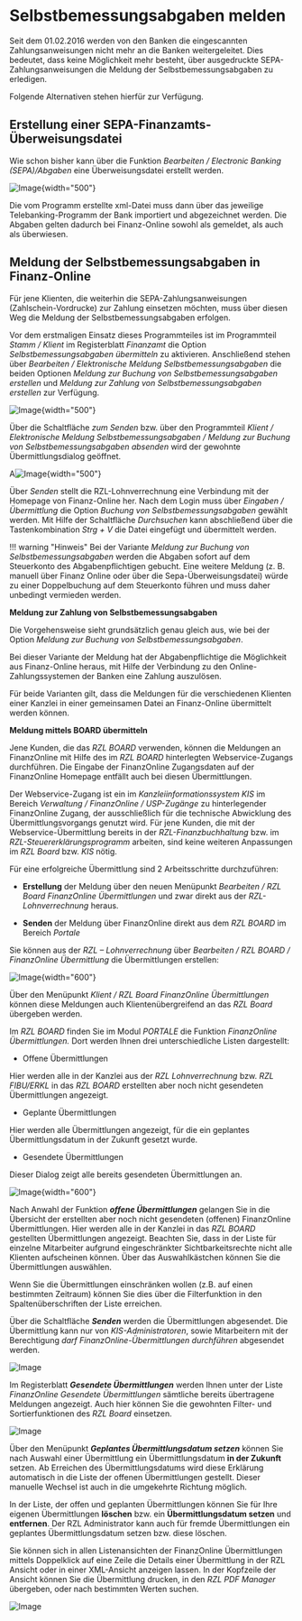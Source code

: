 # Selbstbemessungsabgaben melden

Seit dem 01.02.2016 werden von den Banken die eingescannten Zahlungsanweisungen nicht mehr an die Banken weitergeleitet. Dies bedeutet, dass keine Möglichkeit mehr besteht, über ausgedruckte SEPA-Zahlungsanweisungen die Meldung der Selbstbemessungsabgaben zu erledigen.

Folgende Alternativen stehen hierfür zur Verfügung.

## Erstellung einer SEPA-Finanzamts-Überweisungsdatei

Wie schon bisher kann über die Funktion *Bearbeiten / Electronic Banking (SEPA)/Abgaben* eine Überweisungsdatei erstellt werden.

![Image](<img/image508.png>){width="500"}

Die vom Programm erstellte xml-Datei muss dann über das jeweilige Telebanking-Programm der Bank importiert und abgezeichnet werden. Die Abgaben gelten dadurch bei Finanz-Online sowohl als gemeldet, als auch als überwiesen.

## Meldung der Selbstbemessungsabgaben in Finanz-Online

Für jene Klienten, die weiterhin die SEPA-Zahlungsanweisungen (Zahlschein-Vordrucke) zur Zahlung einsetzen möchten, muss über diesen Weg die Meldung der Selbstbemessungsabgaben erfolgen.

Vor dem erstmaligen Einsatz dieses Programmteiles ist im Programmteil *Stamm / Klient* im Registerblatt *Finanzamt* die Option *Selbstbemessungsabgaben übermitteln* zu aktivieren. Anschließend stehen über *Bearbeiten / Elektronische Meldung Selbstbemessungsabgaben* die beiden Optionen *Meldung zur Buchung von Selbstbemessungsabgaben erstellen* und *Meldung zur Zahlung von Selbstbemessungsabgaben erstellen* zur Verfügung.

![Image](<img/image509.png>){width="500"}

Über die Schaltfläche *zum Senden* bzw. über den Programmteil *Klient / Elektronische Meldung Selbstbemessungsabgaben / Meldung zur Buchung von Selbstbemessungsabgaben absenden* wird der gewohnte Übermittlungsdialog geöffnet.

A![Image](<img/image510.png>){width="500"}

Über *Senden* stellt die RZL-Lohnverrechnung eine Verbindung mit der Homepage von Finanz-Online her. Nach dem Login muss über *Eingaben / Übermittlung* die Option *Buchung von Selbstbemessungsabgaben* gewählt werden. Mit Hilfe der Schaltfläche *Durchsuchen* kann abschließend über die Tastenkombination *Strg + V* die Datei eingefügt und übermittelt werden.

!!! warning "Hinweis"
    Bei der Variante *Meldung zur Buchung von Selbstbemessungsabgaben* werden die Abgaben sofort auf dem Steuerkonto des Abgabenpflichtigen gebucht. Eine weitere Meldung (z. B. manuell über Finanz Online oder über die Sepa-Überweisungsdatei) würde zu einer Doppelbuchung auf dem Steuerkonto führen und muss daher unbedingt vermieden werden.

**Meldung zur Zahlung von Selbstbemessungsabgaben**

Die Vorgehensweise sieht grundsätzlich genau gleich aus, wie bei der Option *Meldung zur Buchung von Selbstbemessungsabgaben*.

Bei dieser Variante der Meldung hat der Abgabenpflichtige die Möglichkeit aus Finanz-Online heraus, mit Hilfe der Verbindung zu den Online-Zahlungssystemen der Banken eine Zahlung auszulösen.

Für beide Varianten gilt, dass die Meldungen für die verschiedenen Klienten einer Kanzlei in einer gemeinsamen Datei an Finanz-Online übermittelt werden können.

**Meldung mittels BOARD übermitteln**

Jene Kunden, die das *RZL BOARD* verwenden, können die Meldungen an FinanzOnline mit Hilfe des im *RZL BOARD* hinterlegten
Webservice-Zugangs durchführen. Die Eingabe der FinanzOnline Zugangsdaten auf der FinanzOnline Homepage entfällt auch bei diesen Übermittlungen.

Der Webservice-Zugang ist ein im *Kanzleiinformationssystem KIS* im Bereich *Verwaltung / FinanzOnline / USP-Zugänge* zu hinterlegender FinanzOnline Zugang, der ausschließlich für die technische Abwicklung des Übermittlungsvorgangs genutzt wird. Für jene Kunden, die mit der Webservice-Übermittlung bereits in der *RZL-Finanzbuchhaltung* bzw. im *RZL-Steuererklärungsprogramm* arbeiten, sind keine weiteren Anpassungen im *RZL Board* bzw. *KIS* nötig.

Für eine erfolgreiche Übermittlung sind 2 Arbeitsschritte durchzuführen:

- **Erstellung** der Meldung über den neuen Menüpunkt *Bearbeiten / RZL   Board FinanzOnline Übermittlungen* und zwar direkt aus der *RZL-Lohnverrechnung* heraus.

- **Senden** der Meldung über FinanzOnline direkt aus dem *RZL BOARD* im Bereich *Portale*

Sie können aus der *RZL – Lohnverrechnung* über *Bearbeiten / RZL BOARD / FinanzOnline Übermittlung* die Übermittlungen erstellen:

![Image](<img/image328.png>){width="600"}

Über den Menüpunkt *Klient / RZL Board FinanzOnline* *Übermittlungen* können diese Meldungen auch Klientenübergreifend an das *RZL Board* übergeben werden.

Im *RZL BOARD* finden Sie im Modul *PORTALE* die Funktion *FinanzOnline Übermittlungen.* Dort werden Ihnen drei unterschiedliche Listen dargestellt:

- Offene Übermittlungen

Hier werden alle in der Kanzlei aus der *RZL Lohnverrechnung* bzw. *RZL FIBU/ERKL* in das *RZL BOARD* erstellten aber noch nicht gesendeten Übermittlungen angezeigt.

- Geplante Übermittlungen

Hier werden alle Übermittlungen angezeigt, für die ein geplantes Übermittlungsdatum in der Zukunft gesetzt wurde.

- Gesendete Übermittlungen

Dieser Dialog zeigt alle bereits gesendeten Übermittlungen an.

![Image](<img/image329.png>){width="600"}

Nach Anwahl der Funktion ***offene Übermittlungen*** gelangen Sie in die Übersicht der erstellten aber noch nicht gesendeten (offenen) FinanzOnline Übermittlungen. Hier werden alle in der Kanzlei in das *RZL BOARD* gestellten Übermittlungen angezeigt. Beachten Sie, dass in der Liste für einzelne Mitarbeiter aufgrund eingeschränkter Sichtbarkeitsrechte nicht alle Klienten aufscheinen können. Über das Auswahlkästchen können Sie die Übermittlungen auswählen.

Wenn Sie die Übermittlungen einschränken wollen (z.B. auf einen bestimmten Zeitraum) können Sie dies über die Filterfunktion in den Spaltenüberschriften der Liste erreichen.

Über die Schaltfläche ***Senden*** werden die Übermittlungen abgesendet. Die Übermittlung kann nur von *KIS-Administratoren*, sowie Mitarbeitern mit der Berechtigung *darf FinanzOnline-Übermittlungen durchführen* abgesendet werden.

![Image](<img/image330.png>)

Im Registerblatt ***Gesendete Übermittlungen*** werden Ihnen unter der Liste *FinanzOnline Gesendete Übermittlungen* sämtliche bereits übertragene Meldungen angezeigt. Auch hier können Sie die gewohnten Filter- und Sortierfunktionen des *RZL Board* einsetzen.

![Image](<img/image331.png>)

Über den Menüpunkt ***Geplantes Übermittlungsdatum setzen*** können Sie nach Auswahl einer Übermittlung ein Übermittlungsdatum **in der Zukunft** setzen. Ab Erreichen des Übermittlungsdatums wird diese Erklärung automatisch in die Liste der offenen Übermittlungen gestellt. Dieser manuelle Wechsel ist auch in die umgekehrte Richtung möglich.

In der Liste, der offen und geplanten Übermittlungen können Sie für Ihre eigenen Übermittlungen **löschen** bzw. ein **Übermittlungsdatum setzen** und **entfernen**. Der RZL Administrator kann auch für fremde Übermittlungen ein geplantes Übermittlungsdatum setzen bzw. diese löschen.

Sie können sich in allen Listenansichten der FinanzOnline Übermittlungen mittels Doppelklick auf eine Zeile die Details einer Übermittlung in der RZL Ansicht oder in einer XML-Ansicht anzeigen lassen. In der Kopfzeile der Ansicht können Sie die Übermittlung drucken, in den *RZL PDF Manager* übergeben, oder nach bestimmten Werten suchen.

![Image](<img/image332.png>)

